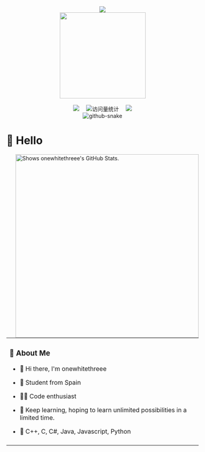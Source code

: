 <div align="center">

  <!-- dynamic typing effect 动态打字效果 -->
  <div>
    <a href="https://rmrfr.tech/">
      <img src="https://readme-typing-svg.demolab.com?font=Fira+Code&pause=1000&width=435&lines=console.log(%22Hello%2C%20World%22);Hello World!&center=true&size=27" />
    </a>
  </div>

  <!-- knock code pictures 敲代码的图片 -->
  <picture>
    <source media="(prefers-color-scheme: dark)" srcset="https://cdn.jsdelivr.net/gh/onewhitethreee/onewhitethreee/assets/images/coding.gif" />
    <source media="(prefers-color-scheme: light)" srcset="https://cdn.jsdelivr.net/gh/onewhitethreee/onewhitethreee/assets/images/developer.svg" height="225px" />
    <img src="https://cdn.jsdelivr.net/gh/onewhitethreee/onewhitethreee/assets/images/coding.gif" />
  </picture>

  <!-- for beauty 留个空行好看点 -->
  <div>&nbsp;</div>

  <!-- profile logo 个人资料徽标 -->
  <div>
    <a href="https://rmrfr.tech/"><img src="https://img.shields.io/badge/Website-BLOG-8c36db" /></a>&emsp;
    <!-- visitor -->
    <img src="https://komarev.com/ghpvc/?username=onewhitethreee&label=Views&color=orange&style=flat" alt="访问量统计" />&emsp;
    <!-- wakatime -->    
    <a href="https://wakatime.com/@onewhitethreee"><img src="https://wakatime.com/badge/user/42d0678c-368b-448b-9a77-5d21c5b55352.svg" /></a>

  </div>

  <!-- Snake Code Contribution Map 贪吃蛇代码贡献图 -->
  <picture>
    <source media="(prefers-color-scheme: dark)" srcset="https://cdn.jsdelivr.net/gh/onewhitethreee/onewhitethreee/profile-snake-contrib/github-contribution-grid-snake-dark.svg" />
    <source media="(prefers-color-scheme: light)" srcset="https://cdn.jsdelivr.net/gh/onewhitethreee/onewhitethreee/profile-snake-contrib/github-contribution-grid-snake.svg" />
    <img alt="github-snake" src="https://cdn.jsdelivr.net/gh/onewhitethreee/onewhitethreee/profile-snake-contrib/github-contribution-grid-snake-dark.svg" />
  </picture>

</div>

#  🙋 Hello

<table>
  
<tr><td>

### 🤺 About Me
- 👋 Hi there, I'm onewhitethreee

- 🧑 Student from Spain
  
- 👨‍💻 Code enthusiast
  
- 🌱 Keep learning, hoping to learn unlimited possibilities in a limited time.
  
- 💬 C++, C, C#, Java, Javascript, Python
</td></tr>

  
<a href="https://github.com/pulls?q=author%3Aonewhitethreee">
  <picture>
    <source media="(prefers-color-scheme: dark)" srcset="https://github-stats.liuli.lol/api?username=onewhitethreee&theme=vue-dark&show_icons=true&include_all_commits=true&count_private=true">
    <img alt="Shows onewhitethreee's GitHub Stats." align="right" width="480px" src="https://github-stats.liuli.lol/api?username=onewhitethreee&theme=vue&show_icons=true&include_all_commits=true&count_private=true">
  </picture>
</a>

<tr><td>





